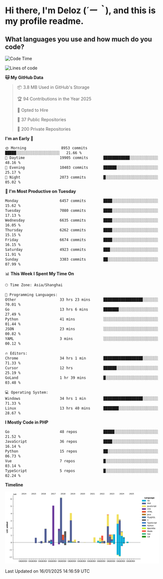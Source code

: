 # **Hi there, I'm Deloz (*´ー｀*), and this is my profile readme.**

## **What languages you use and how much do you code?**

<!--START_SECTION:waka-->
![Code Time](http://img.shields.io/badge/Code%20Time-5%2C521%20hrs%209%20mins-blue)

![Lines of code](https://img.shields.io/badge/From%20Hello%20World%20I%27ve%20Written-43.7%20million%20lines%20of%20code-blue)

**🐱 My GitHub Data** 

> 📦 3.8 MB Used in GitHub's Storage 
 > 
> 🏆 94 Contributions in the Year 2025
 > 
> 💼 Opted to Hire
 > 
> 📜 37 Public Repositories 
 > 
> 🔑 200 Private Repositories 
 > 
**I'm an Early 🐤** 

```text
🌞 Morning                8953 commits        █████░░░░░░░░░░░░░░░░░░░░   21.66 % 
🌆 Daytime                19905 commits       ████████████░░░░░░░░░░░░░   48.16 % 
🌃 Evening                10403 commits       ██████░░░░░░░░░░░░░░░░░░░   25.17 % 
🌙 Night                  2073 commits        █░░░░░░░░░░░░░░░░░░░░░░░░   05.02 % 
```
📅 **I'm Most Productive on Tuesday** 

```text
Monday                   6457 commits        ████░░░░░░░░░░░░░░░░░░░░░   15.62 % 
Tuesday                  7080 commits        ████░░░░░░░░░░░░░░░░░░░░░   17.13 % 
Wednesday                6635 commits        ████░░░░░░░░░░░░░░░░░░░░░   16.05 % 
Thursday                 6262 commits        ████░░░░░░░░░░░░░░░░░░░░░   15.15 % 
Friday                   6674 commits        ████░░░░░░░░░░░░░░░░░░░░░   16.15 % 
Saturday                 4923 commits        ███░░░░░░░░░░░░░░░░░░░░░░   11.91 % 
Sunday                   3303 commits        ██░░░░░░░░░░░░░░░░░░░░░░░   07.99 % 
```


📊 **This Week I Spent My Time On** 

```text
🕑︎ Time Zone: Asia/Shanghai

💬 Programming Languages: 
Other                    33 hrs 23 mins      ██████████████████░░░░░░░   70.01 % 
Go                       13 hrs 6 mins       ███████░░░░░░░░░░░░░░░░░░   27.49 % 
Python                   41 mins             ░░░░░░░░░░░░░░░░░░░░░░░░░   01.44 % 
JSON                     23 mins             ░░░░░░░░░░░░░░░░░░░░░░░░░   00.82 % 
YAML                     3 mins              ░░░░░░░░░░░░░░░░░░░░░░░░░   00.12 % 

🔥 Editors: 
Chrome                   34 hrs 1 min        ██████████████████░░░░░░░   71.33 % 
Cursor                   12 hrs              ██████░░░░░░░░░░░░░░░░░░░   25.19 % 
GoLand                   1 hr 39 mins        █░░░░░░░░░░░░░░░░░░░░░░░░   03.48 % 

💻 Operating System: 
Windows                  34 hrs 1 min        ██████████████████░░░░░░░   71.33 % 
Linux                    13 hrs 40 mins      ███████░░░░░░░░░░░░░░░░░░   28.67 % 
```

**I Mostly Code in PHP** 

```text
Go                       48 repos            █████░░░░░░░░░░░░░░░░░░░░   21.52 % 
JavaScript               36 repos            ████░░░░░░░░░░░░░░░░░░░░░   16.14 % 
Python                   15 repos            ██░░░░░░░░░░░░░░░░░░░░░░░   06.73 % 
Vue                      7 repos             █░░░░░░░░░░░░░░░░░░░░░░░░   03.14 % 
TypeScript               5 repos             █░░░░░░░░░░░░░░░░░░░░░░░░   02.24 % 
```



**Timeline**

![Lines of Code chart](https://raw.githubusercontent.com/deloz/deloz/main/assets/bar_graph.png)


 Last Updated on 16/01/2025 14:16:59 UTC
<!--END_SECTION:waka-->

